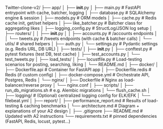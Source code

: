 Twitter-clone-v2/
├── app/
│   ├── __init__.py
│   ├── main.py                  # FastAPI entrypoint with cache, batcher, logging
│   ├── database.py              # SQLAlchemy engine & session
│   ├── models.py                # ORM models
│   ├── cache.py                 # Redis cache init, get/set helpers
│   ├── like_batcher.py          # Batcher class for aggregating likes
│   ├── logging_config.py        # StructLog/JSON log setup
│   ├── routers/
│   │   ├── __init__.py
│   │   ├── accounts.py          # /accounts endpoints
│   │   └── tweets.py            # /tweets endpoints (with cache & batcher calls)
│   └── utils/                   # shared helpers
│       ├── auth.py
│       └── settings.py          # Pydantic settings (e.g. Redis URL, DB URL)
│
├── tests/
│   ├── __init__.py
│   ├── conftest.py              # pytest fixtures (test DB, test cache)
│   ├── test_accounts.py
│   └── test_tweets.py
│
├── load_tests/
│   ├── locustfile.py            # Load-testing scenarios for posting, searching, liking
│   └── README.md
│
├── docker/
│   ├── Dockerfile.api           # Container for FastAPI app
│   ├── Dockerfile.redis         # Redis (if custom config)
│   ├── docker-compose.yml       # Orchestrate API, Postgres, Redis
│   └── nginx/
│       ├── Dockerfile           # Nginx as load-balancer/reverse proxy
│       └── nginx.conf
│
├── scripts/
│   ├── run_db_migrations.sh     # e.g. Alembic migrations
│   └── flush_cache.sh
│
├── logging/                      # (Optional) centralized logging config for ELK/EFK
│   └── filebeat.yml
│
├── report/
│   ├── performance_report.md    # Results of load-testing & caching benchmarks
│   └── architecture.md          # Diagram + explanations of your A2 design
│
├── .gitignore
├── README.md                     # Updated with A2 instructions
└── requirements.txt              # pinned dependencies (FastAPI, Redis, locust, pytest…)
